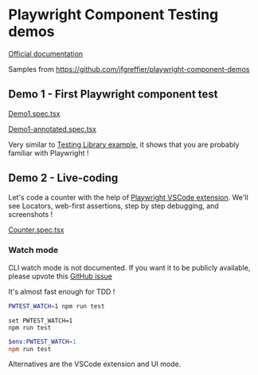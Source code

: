 # Playwright Component Testing demos

[Official documentation](https://playwright.dev/docs/test-components)

Samples from https://github.com/jfgreffier/playwright-component-demos

## Demo 1 - First Playwright component test

[Demo1.spec.tsx](./src/Demo1.spec.tsx)

[Demo1-annotated.spec.tsx](./src/Demo1-annotated.spec.tsx)

Very similar to [Testing Library example](https://testing-library.com/docs/react-testing-library/example-intro/#quickstart), it shows that you are probably familiar with Playwright !

## Demo 2 - Live-coding

Let's code a counter with the help of [Playwright VSCode extension](https://marketplace.visualstudio.com/items?itemName=ms-playwright.playwright). We'll see Locators, web-first assertions, step by step debugging, and screenshots !

[Counter.spec.tsx](./src/Counter.spec.tsx)

### Watch mode
CLI watch mode is not documented. If you want it to be publicly available, please upvote this [GitHub issue](https://github.com/microsoft/playwright/issues/21960)

It's almost fast enough for TDD !

```bash
PWTEST_WATCH=1 npm run test
```

```batch
set PWTEST_WATCH=1
npm run test
```

```powershell
$env:PWTEST_WATCH=1
npm run test
```

Alternatives are the VSCode extension and UI mode.

